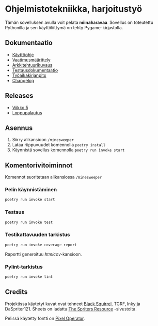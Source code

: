 # Ohjelmistotekniikka, harjoitustyö

Tämän sovelluksen avulla voit pelata **miinaharavaa**. Sovellus on toteutettu Pythonilla ja sen käyttöliittymä on tehty Pygame-kirjastolla.

## Dokumentaatio

- [Käyttöohje](./minesweeper/dokumentaatio/kayttoohje.md)
- [Vaatimusmäärittely](./minesweeper/dokumentaatio/vaatimusmaarittely.md)
- [Arkkitehtuurikuvaus](./minesweeper/dokumentaatio/arkkitehtuuri.md)
- [Testausdokumentaatio](./minesweeper/dokumentaatio/testaus.md)
- [Työaikakirjanpito](./minesweeper/dokumentaatio/tuntikirjanpito.md)
- [Changelog](./minesweeper/dokumentaatio/changelog.md)

## Releases

- [Viikko 5](https://github.com/erikpeik/ot-harjoitustyo/releases/tag/viikko5)
- [Loppupalautus](https://github.com/erikpeik/ot-harjoitustyo/releases/tag/loppupalautus)

## Asennus

1. Siirry alikansioon `/minesweeper`
2. Lataa riippuvuudet komennolla `poetry install`
3. Käynnistä sovellus komennolla `poetry run invoke start`

## Komentorivitoiminnot

Komennot suoritetaan alikansiossa `/minesweeper`

### Pelin käynnistäminen

```bash
poetry run invoke start
```

### Testaus

```bash
poetry run invoke test
```

### Testikattavuuden tarkistus

```bash
poetry run invoke coverage-report
```

Raportti generoituu *htmlcov*-kansioon.

### Pylint-tarkistus

```bash
poetry run invoke lint
```

## Credits

Projektissa käytetyt kuvat ovat tehneet [Black Squirrel](https://www.spriters-resource.com/submitter/Black+Squirrel/), TCRF, Inky ja DaSpriter121. Sheets on ladattu [The Spriters Resource](https://www.spriters-resource.com/pc_computer/minesweeper/sheet/19849/) -sivustolta.

Pelissä käytetty fontti on [Pixel Operator](https://www.dafont.com/pixel-operator.font).

